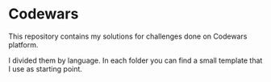 # Codewars

This repository contains my solutions for challenges done on Codewars platform.

I divided them by language. In each folder you can find a small template that I use as starting point.
